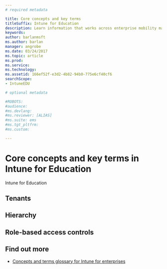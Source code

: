 ```yaml
---
# required metadata

title: Core concepts and key terms
titleSuffix: Intune for Education
description: Learn information that works across enterprise mobility management with Intune.
keywords:
author: barlanmsft
ms.author: barlan
manager: angrobe
ms.date: 03/24/2017
ms.topic: article
ms.prod:
ms.service:
ms.technology:
ms.assetid: 166ef52f-e3d2-4b82-94b0-775e6cf40cf6
searchScope:
- IntuneEDU

# optional metadata

#ROBOTS:
#audience:
#ms.devlang:
#ms.reviewer: [ALIAS]
#ms.suite: ems
#ms.tgt_pltfrm:
#ms.custom:

---
```


# Core concepts and key terms in Intune for Education

Intune for Education

## Tenants

## Hierarchy

## Role-based access controls


## Find out more

- [Concepts and terms glossary for Intune for enterprises](https://docs.microsoft.com/intune/understand-explore/intune-glossary)

<!--

>[&larr; **Add apps**](.\add-apps.md)      [**Get Started** &rarr;](..\get-started\get-started.md) -->
